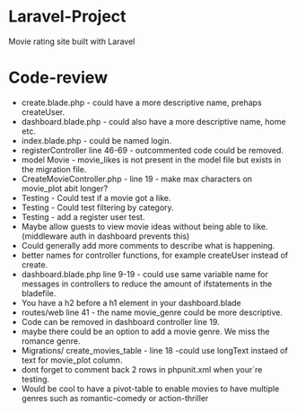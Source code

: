 # Laravel-Project
Movie rating site built with Laravel

# Code-review
- create.blade.php - could have a more descriptive name, prehaps createUser.
- dashboard.blade.php - could also have a more descriptive name, home etc. 
- index.blade.php - could be named login.
- registerController line 46-69 - outcommented code could be removed. 
- model Movie - movie_likes is not present in the model file but exists in the migration file. 
-  CreateMovieController.php - line 19 - make max characters on movie_plot abit longer?
- Testing - Could test if a movie got a like. 
- Testing - Could test filtering by category. 
- Testing - add a register user test. 
- Maybe allow guests to view movie ideas without being able to like. (middleware auth in dashboard prevents this)
- Could generally add more comments to describe what is happening. 
- better names for controller functions, for example createUser instead of create. 
- dashboard.blade.php line 9-19 - could use same variable name for messages in controllers to reduce the amount of ifstatements in the bladefile. 
- You have a h2 before a h1 element in your dashboard.blade
- routes/web line 41 - the name movie_genre could be more descriptive. 
- Code can be removed in dashboard controller line 19. 
- maybe there could be an option to add a movie genre. We miss the romance genre. 
- Migrations/ create_movies_table - line 18 -could use longText instaed of text for movie_plot column. 
- dont forget to comment back 2 rows in phpunit.xml when your´re testing.
- Would be cool to have a pivot-table to enable movies to have multiple genres such as romantic-comedy or action-thriller

